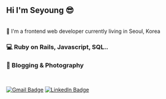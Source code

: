 ## Hi I'm Seyoung 😎
<br />
📍 I'm a frontend web developer currently living in Seoul, Korea

### 💻 Ruby on Rails, Javascript, SQL..
### 🧡 Blogging & Photography

<br />

[![Gmail Badge](https://img.shields.io/badge/Gmail-red?style=flat-square&logo=Gmail&logoColor=white&mailto:link=sellyjphoto@gmail.com)](mailto:sellyjphoto@gmail.com)
[![LinkedIn Badge](https://img.shields.io/badge/-LinkedIn-blue?style=flat-square&logo=LinkedIn&logoColor=white&link=https://www.linkedin.com/in/seyoungj/)](https://www.linkedin.com/in/seyoungj)
